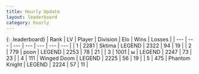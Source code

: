 ```yaml
---
title: Hourly Update
layout: leaderboard
category: hourly
---
```


{: .leaderboard}
| Rank | LV | Player | Division | Elo | Wins | Losses |
| --- | --- | --- | --- | --- | --- | --- |
| <span data-change="0">1</span> | 2281 | <span title="ID: 353063">Sktima</span> | LEGEND | <span data-change="0">2322</span> | <span data-change="0">94</span> | <span data-change="0">19</span> |
| <span data-change="1">2</span> | 779 | <span title="ID: 540690">poon</span> | LEGEND | <span data-change="12">2253</span> | <span data-change="2">78</span> | <span data-change="0">21</span> |
| <span data-change="-1">3</span> | 1001 | <span title="ID: 402846">ы</span> | LEGEND | <span data-change="2">2247</span> | <span data-change="3">73</span> | <span data-change="1">23</span> |
| <span data-change="0">4</span> | 111 | <span title="ID: 744396">Winged Doom</span> | LEGEND | <span data-change="0">2225</span> | <span data-change="0">56</span> | <span data-change="0">19</span> |
| <span data-change="0">5</span> | 475 | <span title="ID: 742939">Phantom Knight</span> | LEGEND | <span data-change="0">2224</span> | <span data-change="0">57</span> | <span data-change="0">11</span> |
